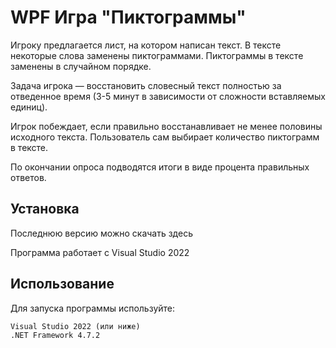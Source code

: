 # WPF Игра "Пиктограммы"

Игроку предлагается лист, на котором написан текст. В тексте некоторые слова заменены пиктограммами. Пиктограммы в тексте заменены в случайном порядке. 

Задача игрока — восстановить словесный текст полностью за отведенное время (3-5 минут в зависимости от сложности вставляемых единиц). 

Игрок побеждает, если правильно восстанавливает не менее половины исходного текста. 
Пользователь сам выбирает количество пиктограмм в тексте.

По окончании опроса подводятся итоги в виде процента правильных ответов.

## Установка

Последнюю версию можно скачать здесь

Программа работает с Visual Studio 2022

## Использование

Для запуска программы используйте:

``` 
Visual Studio 2022 (или ниже)
.NET Framework 4.7.2
```
